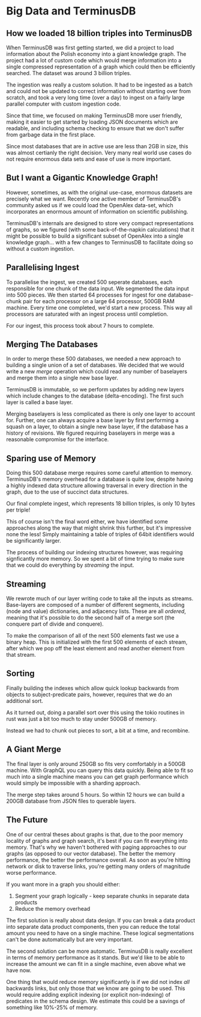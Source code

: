 # Big Data and TerminusDB
## How we loaded 18 billion triples into TerminusDB

When TerminusDB was first getting started, we did a project to load
information about the Polish economy into a giant knowledge graph. The
project had a lot of custom code which would merge information into a
single compressed representation of a graph which could then be
efficiently searched. The dataset was around 3 billion triples.

The ingestion was really a custom solution. It had to be ingested as a
batch and could not be updated to correct information without starting
over from scratch, and took a very long time (over a day) to ingest on
a fairly large parallel computer with custom ingestion code.

Since that time, we focused on making TerminusDB more user friendly,
making it easier to get started by loading JSON documents which are
readable, and including schema checking to ensure that we don't suffer
from garbage data in the first place.

Since most databases that are in active use are less than 2GB in size,
this was almost certianly the right decision. Very many real world use
cases do not require enormous data sets and ease of use is more
important.

## But I want a Gigantic Knowledge Graph!

However, sometimes, as with the original use-case, enormous datasets
are precisely what we want. Recently one active member of TerminusDB's
community asked us if we could load the OpenAlex data-set, which
incorporates an enormous amount of information on scientific
publishing.

TerminusDB's internals are designed to store very compact
representations of graphs, so we figured (with some back-of-the-napkin
calculations) that it might be possible to build a significant subset
of OpenAlex into a single knowledge graph... with a few changes to
TerminusDB to facilitate doing so without a custom ingestion.

## Parallelising Ingest

To parallelise the ingest, we created 500 seperate databases, each
responsible for one chunk of the data input. We segmented the data
input into 500 pieces. We then started 64 processes for ingest for one
database-chunk pair for each processor on a large 64 processor, 500GB
RAM machine. Every time one completed, we'd start a new process. This
way all processors are saturated with an ingest process until
completion.

For our ingest, this process took about 7 hours to complete.

## Merging The Databases

In order to merge these 500 databases, we needed a new approach to
building a single union of a set of databases. We decided that we
would write a new *merge* operation which could read any number of
baselayers and merge them into a single new base layer.

TerminusDB is immutable, so we perform updates by adding new layers
which include changes to the database (delta-encoding). The first such
layer is called a base layer.

Merging baselayers is less complicated as there is only one layer to
account for. Further, one can always acquire a base layer by first
performing a squash on a layer, to obtain a single new base layer, if
the database has a history of revisions. We figured requiring
baselayers in merge was a reasonable compromise for the interface.

## Sparing use of Memory

Doing this 500 database merge requires some careful attention to
memory. TerminusDB's memory overhead for a database is quite low,
despite having a highly indexed data structure allowing traversal in
every direction in the graph, due to the use of succinct data
structures.

Our final complete ingest, which represents 18 billion triples, is
only 10 bytes per triple!

This of course isn't the final word either, we have identified some
approaches along the way that might shrink this further, but it's
impressive none the less! Simply maintaining a table of triples of
64bit identifiers would be significantly larger.

The process of building our indexing structures however, was requiring
signficantly more memory. So we spent a bit of time trying to make
sure that we could do everything by *streaming* the input.

## Streaming

We rewrote much of our layer writing code to take all the inputs as
streams. Base-layers are composed of a number of different segments,
including (node and value) dictionaries, and adjacency lists. These
are all *ordered*, meaning that it's possible to do the second half of
a merge sort (the conquere part of divide and conquere).

To make the comparison of all of the next 500 elements fast we use a
binary heap. This is initialized with the first 500 elements of each
stream, after which we pop off the least element and read another
element from that stream.

## Sorting

Finally building the indexes which allow quick lookup backwards from
objects to subject-predicate pairs, however, requires that we do an
additional sort.

As it turned out, doing a parallel sort over this using the tokio
routines in rust was just a bit too much to stay under 500GB of
memory.

Instead we had to chunk out pieces to sort, a bit at a time, and
recombine.

## A Giant Merge

The final layer is only around 250GB so fits very comfortably in a
500GB machine. With GraphQL you can query this data quickly. Being
able to fit so much into a single machine means you can get graph
performance which would simply be impossible with a sharding approach.

The merge step takes around 5 hours. So within 12 hours we can build a
200GB database from JSON files to querable layers.

## The Future

One of our central theses about graphs is that, due to the poor memory
locality of graphs and graph search, it's best if you can fit
everything into memory. That's why we haven't bothered with paging
approaches to our graphs (as opposed to our vector database). The
better the memory performance, the better the performance overall. As
soon as you're hitting network or disk to traverse links, you're
getting many orders of magnitude worse performance.

If you want more in a graph you should either:

1. Segment your graph logically - keep separate chunks in separate
   data products
2. Reduce the memory overhead

The first solution is really about data design. If you can break a
data product into separate data product components, then you can
reduce the total amount you need to have on a single machine. These
logical segmentations can't be done automatically but are very
important.

The second solution can be more automatic. TerminusDB is really
excellent in terms of memory performance as it stands. But we'd like
to be able to increase the amount we can fit in a single machine, even
above what we have now.

One thing that would reduce memory significantly is if we did not
index *all* backwards links, but only those that we know are going to
be used. This would require adding explicit indexing (or explicit
non-indexing) of predicates in the schema design. We estimate this
could be a savings of something like 10%-25% of memory.
